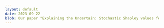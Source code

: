 ```yaml
---
layout: default
date: 2023-09-22
blob: Our paper "Explaining the Uncertain: Stochastic Shapley values for Gaussian process models" have been accepted at NeurIPS as a spotlight paper!
---
```

